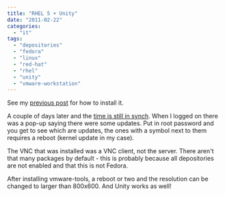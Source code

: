 ```yaml
---
title: "RHEL 5 + Unity"
date: "2011-02-22"
categories: 
  - "it"
tags: 
  - "depositories"
  - "fedora"
  - "linux"
  - "red-hat"
  - "rhel"
  - "unity"
  - "vmware-workstation"
---
```


See my [previous post](http://www.guldmyr.com/blog/red-hat-enterprise-linuxrhel-in-vmware-workstation/) for how to install it.

A couple of days later and the [time is still in synch](http://www.guldmyr.com/blog/time-sync-for-linux-vms-in-vmware-workstation/ "rhel synch vmware workstation"). When I logged on there was a pop-up saying there were some updates. Put in root password and you get to see which are updates, the ones with a symbol next to them requires a reboot (kernel update in my case).

The VNC that was installed was a VNC client, not the server. There aren't that many packages by default - this is probably because all depositories are not enabled and that this is not Fedora.

After installing vmware-tools, a reboot or two and the resolution can be changed to larger than 800x600. And Unity works as well!

